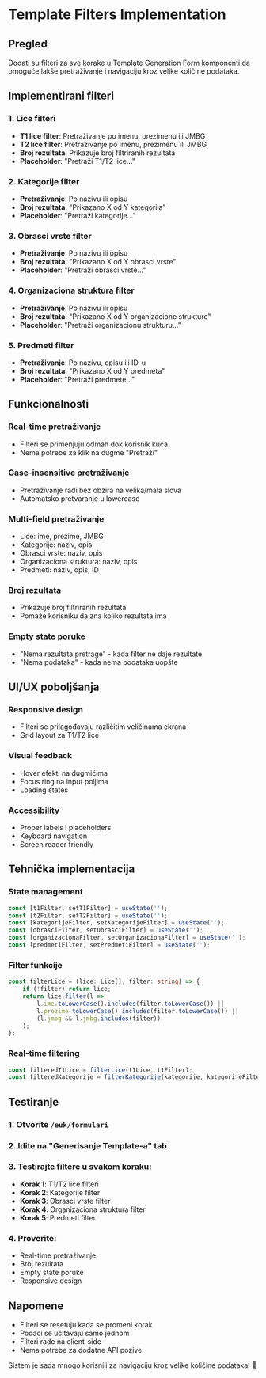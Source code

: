 # Template Filters Implementation

## Pregled
Dodati su filteri za sve korake u Template Generation Form komponenti da omoguće lakše pretraživanje i navigaciju kroz velike količine podataka.

## Implementirani filteri

### 1. **Lice filteri**
- **T1 lice filter**: Pretraživanje po imenu, prezimenu ili JMBG
- **T2 lice filter**: Pretraživanje po imenu, prezimenu ili JMBG
- **Broj rezultata**: Prikazuje broj filtriranih rezultata
- **Placeholder**: "Pretraži T1/T2 lice..."

### 2. **Kategorije filter**
- **Pretraživanje**: Po nazivu ili opisu
- **Broj rezultata**: "Prikazano X od Y kategorija"
- **Placeholder**: "Pretraži kategorije..."

### 3. **Obrasci vrste filter**
- **Pretraživanje**: Po nazivu ili opisu
- **Broj rezultata**: "Prikazano X od Y obrasci vrste"
- **Placeholder**: "Pretraži obrasci vrste..."

### 4. **Organizaciona struktura filter**
- **Pretraživanje**: Po nazivu ili opisu
- **Broj rezultata**: "Prikazano X od Y organizacione strukture"
- **Placeholder**: "Pretraži organizacionu strukturu..."

### 5. **Predmeti filter**
- **Pretraživanje**: Po nazivu, opisu ili ID-u
- **Broj rezultata**: "Prikazano X od Y predmeta"
- **Placeholder**: "Pretraži predmete..."

## Funkcionalnosti

### **Real-time pretraživanje**
- Filteri se primenjuju odmah dok korisnik kuca
- Nema potrebe za klik na dugme "Pretraži"

### **Case-insensitive pretraživanje**
- Pretraživanje radi bez obzira na velika/mala slova
- Automatsko pretvaranje u lowercase

### **Multi-field pretraživanje**
- Lice: ime, prezime, JMBG
- Kategorije: naziv, opis
- Obrasci vrste: naziv, opis
- Organizaciona struktura: naziv, opis
- Predmeti: naziv, opis, ID

### **Broj rezultata**
- Prikazuje broj filtriranih rezultata
- Pomaže korisniku da zna koliko rezultata ima

### **Empty state poruke**
- "Nema rezultata pretrage" - kada filter ne daje rezultate
- "Nema podataka" - kada nema podataka uopšte

## UI/UX poboljšanja

### **Responsive design**
- Filteri se prilagođavaju različitim veličinama ekrana
- Grid layout za T1/T2 lice

### **Visual feedback**
- Hover efekti na dugmićima
- Focus ring na input poljima
- Loading states

### **Accessibility**
- Proper labels i placeholders
- Keyboard navigation
- Screen reader friendly

## Tehnička implementacija

### **State management**
```typescript
const [t1Filter, setT1Filter] = useState('');
const [t2Filter, setT2Filter] = useState('');
const [kategorijeFilter, setKategorijeFilter] = useState('');
const [obrasciFilter, setObrasciFilter] = useState('');
const [organizacionaFilter, setOrganizacionaFilter] = useState('');
const [predmetiFilter, setPredmetiFilter] = useState('');
```

### **Filter funkcije**
```typescript
const filterLice = (lice: Lice[], filter: string) => {
    if (!filter) return lice;
    return lice.filter(l => 
        l.ime.toLowerCase().includes(filter.toLowerCase()) ||
        l.prezime.toLowerCase().includes(filter.toLowerCase()) ||
        (l.jmbg && l.jmbg.includes(filter))
    );
};
```

### **Real-time filtering**
```typescript
const filteredT1Lice = filterLice(t1Lice, t1Filter);
const filteredKategorije = filterKategorije(kategorije, kategorijeFilter);
```

## Testiranje

### 1. **Otvorite `/euk/formulari`**
### 2. **Idite na "Generisanje Template-a" tab**
### 3. **Testirajte filtere u svakom koraku:**
   - **Korak 1**: T1/T2 lice filteri
   - **Korak 2**: Kategorije filter
   - **Korak 3**: Obrasci vrste filter
   - **Korak 4**: Organizaciona struktura filter
   - **Korak 5**: Predmeti filter

### 4. **Proverite:**
   - Real-time pretraživanje
   - Broj rezultata
   - Empty state poruke
   - Responsive design

## Napomene

- Filteri se resetuju kada se promeni korak
- Podaci se učitavaju samo jednom
- Filteri rade na client-side
- Nema potrebe za dodatne API pozive

Sistem je sada mnogo korisniji za navigaciju kroz velike količine podataka! 🚀

